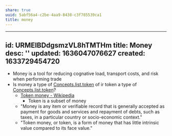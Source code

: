 ```yaml
---
share: true
uuid: 5abf56a4-c2be-4aa9-8438-c3f785539ca1
title: money
---
```

---
id: URMEIBDdgsmzVL8hTMTHm
title: Money
desc: ''
updated: 1636047076627
created: 1633729454720
---

* Money is a tool for reducing cognative load, transport costs, and risk when performing trade
* Is money a type of [Concepts.list.token](/undefined) of ir token a type of [Concepts.list.token](/undefined)?
  * [Token money - Wikipedia](https://en.wikipedia.org/wiki/Token_money)
    * Token is a subset of money
  * "Money is any item or verifiable record that is generally accepted as payment for goods and services and repayment of debts, such as taxes, in a particular country or socio-economic context."
  * "Token money, or token, is a form of money that has little intrinsic value compared to its face value."